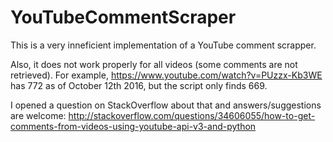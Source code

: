 # YouTubeCommentScraper
This is a very inneficient implementation of a YouTube comment scrapper.

Also, it does not work properly for all videos (some comments are not retrieved).
For example, https://www.youtube.com/watch?v=PUzzx-Kb3WE has 772 as of October 12th 2016, but the script only finds 669.

I opened a question on StackOverflow about that and answers/suggestions are welcome: http://stackoverflow.com/questions/34606055/how-to-get-comments-from-videos-using-youtube-api-v3-and-python
